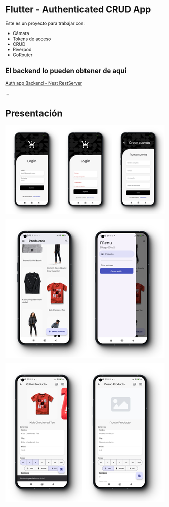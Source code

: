 # Flutter - Authenticated CRUD App

Este es un proyecto para trabajar con:

* Cámara
* Tokens de acceso
* CRUD
* Riverpod
* GoRouter


## El backend lo pueden obtener de aquí

[Auth app Backend - Nest RestServer](https://hub.docker.com/repository/docker/klerith/flutter-backend-teslo-shop/general)

...
# Presentación
![Pagina Home](https://github.com/ZitelliDZ/flutter-auth-crud/blob/main/presentacion/1.png?raw=true)

![Pagina Home](https://github.com/ZitelliDZ/flutter-auth-crud/blob/main/presentacion/2.png?raw=true)

![Pagina Home](https://github.com/ZitelliDZ/flutter-auth-crud/blob/main/presentacion/3.png?raw=true)


